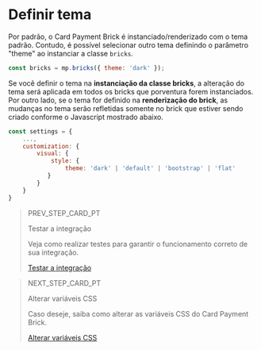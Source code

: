 # Definir tema 

Por padrão, o Card Payment Brick é instanciado/renderizado com o tema padrão. Contudo, é possível selecionar outro tema definindo o parâmetro "theme" ao instanciar a classe `bricks`.

```javascript
const bricks = mp.bricks({ theme: 'dark' });
```

Se você definir o tema na **instanciação da classe bricks**, a alteração do tema será aplicada em todos os bricks que porventura forem instanciados. Por outro lado, se o tema for definido na **renderização do brick**, as mudanças no tema serão refletidas somente no brick que estiver sendo criado conforme o Javascript mostrado abaixo.

```javascript
const settings = {
    ...,
    customization: {
        visual: {
            style: {
                theme: 'dark' | 'default' | 'bootstrap' | 'flat'
           }
        }
    }    
}
```

> PREV_STEP_CARD_PT
>
> Testar a integração
>
> Veja como realizar testes para garantir o funcionamento correto de sua integração.
>
> [Testar a integração](/developers/pt/docs/checkout-bricks-beta/integration/integration-test)

> NEXT_STEP_CARD_PT
>
> Alterar variáveis CSS 
>
> Caso deseje, saiba como alterar as variáveis CSS do Card Payment Brick.
>
> [Alterar variáveis CSS](/developers/pt/docs/checkout-bricks-beta/additional-customization/modify-variables)